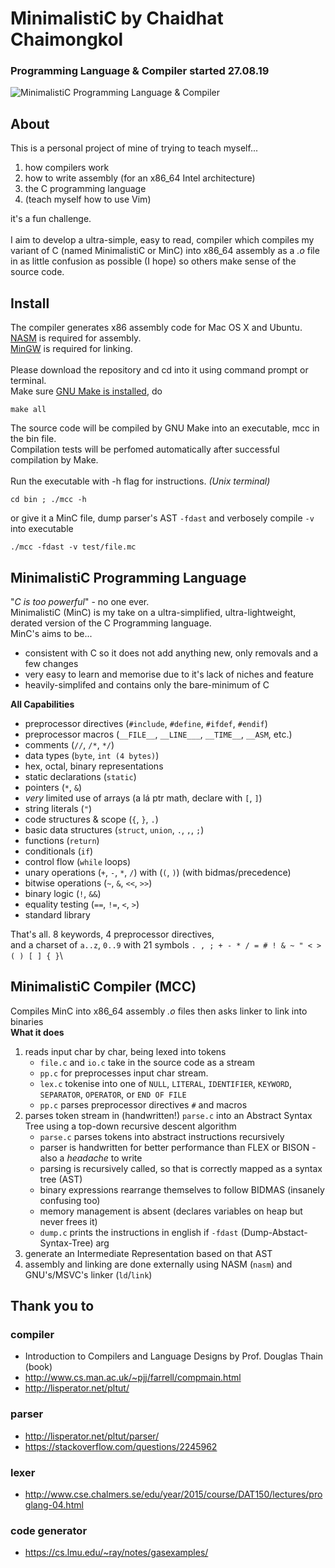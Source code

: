  # MinimalistiC by Chaidhat Chaimongkol
### Programming Language & Compiler started 27.08.19
![MinimalistiC Programming Language & Compiler](https://github.com/Chai112/MinC-Compiler/blob/master/doc/thumb.png)

## About
This is a personal project of mine of trying to teach myself...
1. how compilers work
2. how to write assembly (for an x86_64 Intel architecture)
3. the C programming language
4. (teach myself how to use Vim)

it's a fun challenge.\
\
I aim to develop a ultra-simple, easy to read, compiler which compiles my variant of C (named MinimalistiC or MinC)
into x86_64 assembly as a *.o* file in as little confusion as possible (I hope) so others make sense of the source code. 

## Install
The compiler generates x86 assembly code for Mac OS X and Ubuntu.\
[NASM](https://www.nasm.us/pub/nasm/releasebuilds/?C=M;O=D) is required for assembly.\
[MinGW](https://osdn.net/projects/mingw/releases/) is required for linking.\
\
Please download the repository and cd into it using command prompt or terminal.\
Make sure [GNU Make is installed](http://gnuwin32.sourceforge.net/packages/make.htm), do
```
make all
```
The source code will be compiled by GNU Make into an executable, mcc in the bin file.\
Compilation tests will be perfomed automatically after successful compilation by Make.\
\
Run the executable with -h flag for instructions. *(Unix terminal)*
```
cd bin ; ./mcc -h
```
or give it a MinC file, dump parser's AST `-fdast` and verbosely compile `-v` into executable
```
./mcc -fdast -v test/file.mc
```

## MinimalistiC Programming Language
"*C is too powerful*" - no one ever.\
MinimalistiC (MinC) is my take on a ultra-simplified, ultra-lightweight, derated version of the C Programming language.\
MinC's aims to be...
* consistent with C so it does not add anything new, only removals and a few changes 
* very easy to learn and memorise due to it's lack of niches and feature
* heavily-simplifed and contains only the bare-minimum of C

**All Capabilities**
* preprocessor directives (`#include`, `#define`, `#ifdef`, `#endif`)
* preprocessor macros (`__FILE__`, `__LINE___`, `__TIME__`, `__ASM`, etc.)
* comments (`//`, `/*`, `*/`)
* data types (`byte`, `int (4 bytes)`)
* hex, octal, binary representations
* static declarations (`static`) 
* pointers (`*`, `&`)
* *very* limited use of arrays (a lá ptr math, declare with `[`, `]`)
* string literals (`"`)
* code structures & scope (`{`, `}`, `.`)
* basic data structures (`struct`, `union`, `.`, `,`, `;`)
* functions (`return`)
* conditionals (`if`)
* control flow (`while` loops)
* unary operations (`+`, `-`, `*`, `/`) with (`(`, `)`) (with bidmas/precedence)
* bitwise operations (`~`, `&`, `<<`, `>>`)
* binary logic (`!`, `&&`)
* equality testing (`==`, `!=`, `<`, `>`)
* standard library

That's all. 8 keywords, 4 preprocessor directives,\
and a charset of `a..z`, `0..9` with 21 symbols `. , ; + - * / = # ! & ~ " < > ( ) [ ] { }`\

## MinimalistiC Compiler (MCC)
Compiles MinC into x86_64 assembly *.o* files then asks linker to link into binaries\
**What it does**
1. reads input char by char, being lexed into tokens
   * `file.c` and `io.c` take in the source code as a stream
   * `pp.c` for preprocesses input char stream.
   * `lex.c` tokenise into one of `NULL`, `LITERAL`, `IDENTIFIER`, `KEYWORD`, `SEPARATOR`, `OPERATOR`, or `END OF FILE`
   * `pp.c` parses preprocessor directives `#` and macros
2. parses token stream in (handwritten!) `parse.c` into an Abstract Syntax Tree using a top-down recursive descent algorithm
   * `parse.c` parses tokens into abstract instructions recursively
   * parser is handwritten for better performance than FLEX or BISON - also a *headache* to write
   * parsing is recursively called, so that is correctly mapped as a syntax tree (AST)
   * binary expressions rearrange themselves to follow BIDMAS (insanely confusing too)
   * memory management is absent (declares variables on heap but never frees it) 
   * `dump.c` prints the instructions in english if `-fdast` (Dump-Abstact-Syntax-Tree) arg
3. generate an Intermediate Representation based on that AST
4. assembly and linking are done externally using NASM (`nasm`) and GNU's/MSVC's linker (`ld`/`link`)

## Thank you to 
### compiler 
* Introduction to Compilers and Language Designs by Prof. Douglas Thain (book)
* http://www.cs.man.ac.uk/~pjj/farrell/compmain.html
* http://lisperator.net/pltut/
### parser  
* http://lisperator.net/pltut/parser/
* https://stackoverflow.com/questions/2245962
### lexer
* http://www.cse.chalmers.se/edu/year/2015/course/DAT150/lectures/proglang-04.html
### code generator
* https://cs.lmu.edu/~ray/notes/gasexamples/
